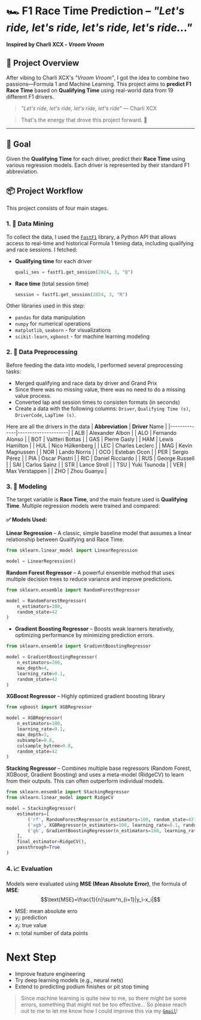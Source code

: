 # 🏎️ **F1 Race Time Prediction** – *"Let's ride, let's ride, let's ride, let's ride..."*  
**Inspired by Charli XCX - *Vroom Vroom***

## 🚀 **Project Overview**
After vibing to Charli XCX's *"Vroom Vroom"*, I got the idea to combine two passions—Formula 1 and Machine Learning. This project aims to **predict F1 Race Time** based on **Qualifying Time** using real-world data from 19 different F1 drivers.  

> *"Let's ride, let's ride, let's ride, let's ride"* — Charli XCX 

> That's the energy that drove this project forward. 🏁

---

## 🧠 **Goal**
Given the **Qualifying Time** for each driver, predict their **Race Time** using various regression models. Each driver is represented by their standard F1 abbreviation.

## 📦 **Project Workflow**
This project consists of four main stages.
### 1. 🏁 **Data Mining**
To collect the data, I used the [`FastF1`](https://theoehrly.github.io/Fast-F1/) library, a Python API that allows access to real-time and historical Formula 1 timing data, including qualifying and race sessions. I fetched:
- **Qualifying time** for each driver
    ```python
    quali_ses = fastf1.get_session(2024, 3, "Q")
    ```
- **Race time** (total session time)
    ```python
    session = fastf1.get_session(2024, 3, "R") 
    ```

Other libraries used in this step:
- `pandas` for data manipulation
- `numpy` for numerical operations
- `matplotlib`, `seaborn` - for visualizations
- `scikit-learn`, `xgboost` - for machine learning modeling

### 2. 🧹 **Data Preprocessing**
Before feeding the data into models, I performed several preprocessing tasks:
- Merged qualifying and race data by driver and Grand Prix
- Since there was no missing value, there was no need to do a missing value process.
- Converted lap and session times to consisten formats (in seconds)
- Create a data with the following columns: `Driver`, `Qualifying Time (s)`, `DriverCode`, `LapTime (s)`.

Here are all the drivers in the data
| **Abbreviation** | **Driver** Name         |
|--------------|---------------------|
| ALB          | Alexander Albon     |
| ALO          | Fernando Alonso     |
| BOT          | Valtteri Bottas     |
| GAS          | Pierre Gasly        |
| HAM          | Lewis Hamilton      |
| HUL          | Nico Hülkenberg     |
| LEC          | Charles Leclerc     |
| MAG          | Kevin Magnussen     |
| NOR          | Lando Norris        |
| OCO          | Esteban Ocon        |
| PER          | Sergio Pérez        |
| PIA          | Oscar Piastri       |
| RIC          | Daniel Ricciardo    |
| RUS          | George Russell      |
| SAI          | Carlos Sainz        |
| STR          | Lance Stroll        |
| TSU          | Yuki Tsunoda        |
| VER          | Max Verstappen      |
| ZHO          | Zhou Guanyu         |

### 3. 🤖 **Modeling**
The target variable is **Race Time**, and the main feature used is **Qualifying Time**. Multiple regression models were trained and compared:

#### ✅ **Models Used**:
**Linear Regression** – A classic, simple baseline model that assumes a linear relationship between Qualifying and Race Time.
```python
from sklearn.linear_model import LinearRegression

model = LinearRegression()
```

**Random Forest Regressor** – A powerful ensemble method that uses multiple decision trees to reduce variance and improve predictions.
```python
from sklearn.ensemble import RandomForestRegressor

model = RandomForestRegressor(
    n_estimators=100, 
    random_state=42
)
```

- **Gradient Boosting Regressor** – Boosts weak learners iteratively, optimizing performance by minimizing prediction errors.
```python
from sklearn.ensemble import GradientBoostingRegressor

model = GradientBoostingRegressor(
    n_estimators=200, 
    max_depth=4, 
    learning_rate=0.1, 
    random_state=42
)
```

**XGBoost Regressor** – Highly optimized gradient boosting library
```python
from xgboost import XGBRegressor

model = XGBRegressor(
    n_estimators=100, 
    learning_rate=0.1, 
    max_depth=3, 
    subsample=0.8, 
    colsample_bytree=0.8, 
    random_state=42
)
```

**Stacking Regressor** – Combines multiple base regressors (Random Forest, XGBoost, Gradient Boosting) and uses a meta-model (RidgeCV) to learn from their outputs. This can often outperform individual models.
```python
from sklearn.ensemble import StackingRegressor
from sklearn.linear_model import RidgeCV

model = StackingRegressor(
    estimators=[
        ('rf', RandomForestRegressor(n_estimators=100, random_state=42)),
        ('xgb', XGBRegressor(n_estimators=100, learning_rate=0.1, random_state=42)),
        ('gb', GradientBoostingRegressor(n_estimators=100, learning_rate=0.1, random_state=42))
    ],
    final_estimator=RidgeCV(),
    passthrough=True
)
```

### 4. 📈 **Evaluation**
Models were evaluated using **MSE (Mean Absolute Error)**, the formula of **MSE**:
$$\text{MSE}=\frac{1}{n}\sum^n_{i=1}|y_i-x_i|$$
* $\text{MSE}$: mean absolute erro
* $y_i$: prediction
* $x_i$: true value
* $n$: total number of data points

# **Next Step**
* Improve feature engineering
* Try deep learning models (e.g., neural nets)
* Extend to predicting podium finishes or pit stop timing

> Since machine learning is quite new to me, so there might be some errors, something that might not be too effective... So please reach out to me to let me know how I could improve this via my [`Gmail`](andrhmdk@gmail.com)!
